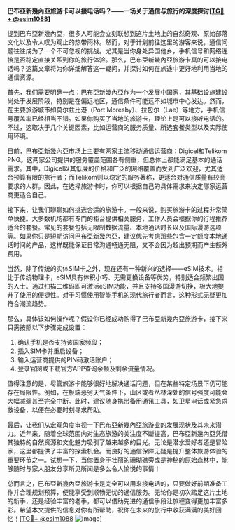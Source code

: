 **巴布亞新幾內亞旅游卡可以接电话吗？——一场关于通信与旅行的深度探讨[[TG💪+ @esim1088](https://t.me/s/esim1088)]**

提到巴布亞新幾內亞，很多人可能会立刻联想到这片土地上的自然奇观、原始部落文化以及令人叹为观止的热带雨林。然而，对于计划前往这里的游客来说，通信问题往往成为了一个不可忽视的挑战。尤其是当你身处异国他乡，手机信号和网络连接是否稳定直接关系到你的旅行体验。那么，巴布亞新幾內亞旅游卡真的可以接电话吗？这篇文章将为你详细解答这一疑问，并探讨如何在旅途中更好地利用当地的通信资源。

首先，我们需要明确一点：巴布亞新幾內亞作为一个发展中国家，其基础设施建设尚处于发展阶段，特别是在偏远地区，通信条件可能远不如城市中心发达。然而，在主要旅游城市如莫尔兹比港（Port Moresby）、拉包尔（Lae）等地方，手机信号覆盖率已经相当不错。如果你购买了当地的旅游卡，理论上是可以接听电话的。不过，这取决于几个关键因素，比如运营商的服务质量、所选套餐类型以及实际使用环境。

目前，巴布亞新幾內亞市场上主要有两家主流移动通信运营商：Digicel和Telikom PNG。这两家公司提供的服务覆盖范围各有侧重，但总体上都能满足基本的通话需求。其中，Digicel以其低廉的价格和广泛的网络覆盖而受到广泛欢迎，尤其适合预算有限的旅行者；而Telikom则以稳定的服务著称，更适合对通信质量有较高要求的人群。因此，在选择旅游卡时，你可以根据自己的具体需求来决定哪家运营商更适合自己。

接下来，让我们聊聊如何挑选合适的旅游卡。一般来说，购买旅游卡的过程非常简单快捷。大多数机场都有专门的柜台提供相关服务，工作人员会根据你的行程推荐适合的套餐。常见的套餐包括无限制数据流量、本地通话时长以及国际漫游选项等。如果你只是短期访问巴布亞新幾內亞，建议优先考虑那些包含一定额度本地通话时间的产品，这样既能保证日常沟通畅通无阻，又不会因为超出预期而产生额外费用。

当然，除了传统的实体SIM卡之外，现在还有一种新兴的选择——eSIM技术。相比于传统物理卡，eSIM具有体积小巧、无需更换设备等优势，特别适合频繁出国的人士。通过扫描二维码即可激活eSIM功能，并且支持多国漫游切换，极大地提升了使用的便捷性。对于习惯使用智能手机的现代旅行者而言，这种形式无疑更加符合潮流趋势。

那么，具体该如何操作呢？假设你已经成功购得了巴布亞新幾內亞旅游卡，接下来只需按照以下步骤完成设置：
1. 确认手机是否支持该国家频段；
2. 插入SIM卡并重启设备；
3. 输入运营商提供的PIN码激活账户；
4. 登录官网或下载官方APP查询余额及剩余流量情况。

值得注意的是，尽管旅游卡能够很好地解决通话问题，但在某些特定场景下仍可能存在局限性。例如，在极端恶劣天气条件下，山区或者丛林深处的信号强度可能会大幅减弱甚至完全中断。此时，建议随身携带备用通讯工具，如卫星电话或紧急求救设备，以便在必要时刻寻求帮助。

最后，让我们从宏观角度审视一下巴布亞新幾內亞旅游业的发展现状及其未来潜力。近年来，随着全球范围内对生态旅游的关注度不断提高，巴布亞新幾內亞凭借其独特的自然资源和文化魅力吸引了越来越多的目光。无论是潜水爱好者还是冒险家，这里都提供了丰富的探索机会。而良好的通信保障无疑是提升整体旅游体验的重要环节之一。试想一下，当你置身于壮丽的珊瑚礁旁或是神秘的原始森林中，能够随时与家人朋友分享所见所闻是多么令人愉悦的事情！

总而言之，巴布亞新幾內亞旅游卡是完全可以用来接电话的，只要做好前期准备工作并合理规划预算，便能享受到顺畅无忧的通信服务。无论你是初次踏足这片土地的新手，还是经验丰富的老手，都可以借助先进的通信手段让旅程变得更加丰富多彩。希望本文提供的信息对你有所帮助，祝你在未来的旅行中收获满满的美好回忆！[[TG💪+ @esim1088](https://t.me/s/esim1088) ![Image](https://i.postimg.cc/4NQfJmqS/Snipaste-2025-05-13-00-14-12.png)]